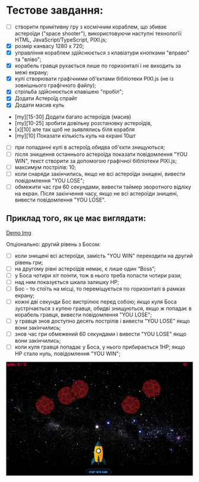 # Тестове завдання:

- [ ] створити примітивну гру з космічним кораблем, що збиває астероїди ("space shooter"), використовуючи наступні технології: HTML, JavaScript/TypeScript, PIXI.js;
- [x] розмір канвасу 1280 х 720;
- [x] управління кораблем здійснюється з клавіатури кнопками "вправо" та "вліво";
- [x] корабель гравця рухається лише по горизонталі і не виходить за межі екрану;
- [x] кулі створювати графічними об'єктами бібліотеки PIXI.js (не із зовнішнього графічного файлу);
- [x] стрільба здійснюється клавішею "пробіл";
- [x] Додати Астероїд спрайт
- [x] Додати масив куль
- [my][15-30] Додати багато астероїдів (масив)
- [my][10-25] зробити довільну розстановку астероїдів,
- [x][10] але так щоб не зьявлялись біля корабля
- [my][10] Показати кількість куль на єкрані 10шт
- [ ] при попаданні кулі в астероїд обидва об'єкти знищуються;
- [ ] після знищення останнього астероїда показати повідомлення "YOU WIN", текст створити за допомогою графічної бібліотеки PIXI.js;
- [ ] максимум пострілів: 10;
- [ ] коли снаряди закінчились, якщо не всі астероїди знищені, вивести повідомлення "YOU LOSE";
- [ ] обмежити час гри 60 секундами, вивести таймер зворотного відліку на екран. Після закінчення часу, якщо не всі астероїди знищені, вивести повідомлення "YOU LOSE".

## Приклад того, як це має виглядати:

[Demo Img](http://icecream.me/uploads/69b1920911ce9dfe471575f16d219133.png)

Опціонально: другий рівень з Босом:

- [ ] коли знищені всі астероїди, замість "YOU WIN" переходити на другий рівень гри;
- [ ] на другому рівні астероїдів немає, є лише один “Boss”;
- [ ] у Боса чотири хіт поінти, тож в нього треба попасти чотири рази;
- [ ] над ним показується шкала залишку HP;
- [ ] Бос - то стоїть на місці, то переміщується по горизонталі в рамках екрану;
- [ ] кожні дві секунди Бос вистрілює перед собою; якщо куля Боса зустрічається з кулею гравця, обидві знищуються, якщо ж попадає в корабель гравця, вивести повідомлення "YOU LOSE";
- [ ] у гравця знов доступно десять пострілів і вивести "YOU LOSE" якщо вони закінчились;
- [ ] знов час гри обмежений 60 секундами і вивести "YOU LOSE" якщо вони закінчились;
- [ ] коли куля гравця попадає у Боса, у нього прибирається 1HP; якщо HP стало нуль, повідомлення "YOU WIN";

![Demo](/readme-img/photo_2022-10-31_16-26-41.jpg)
